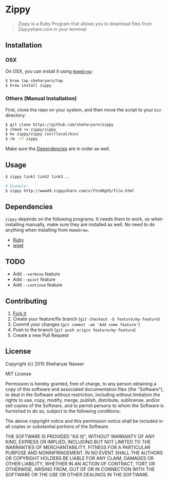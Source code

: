 Zippy
=====

> Zippy is a Ruby Program that allows you to download files from Zippyshare.com in your terminal


## Installation

### OSX

On OSX, you can install it using [`Homebrew`](http://brew.sh):

```bash
$ brew tap sheharyarn/tap
$ brew install zippy
```

### Others (Manual Installation)

First, clone the repo on your system, and then move the script to your `bin` directory:

```bash
$ git clone https://github.com/sheharyarn/zippy
$ chmod +x zippy/zippy
$ mv zippy/zippy /usr/local/bin/
$ rm -rf zippy
```

Make sure the [Dependencies](https://github.com/sheharyarn/zippy#dependencies) are in order as well.

## Usage

```bash
$ zippy link1 link2 link3...

# Example:
$ zippy http://www49.zippyshare.com/v/Ytnd6gVS/file.html
```

## Dependencies

`zippy` depends on the following programs. It needs them to work, so when installing manually, make sure
they are installed as well. No need to do anything when installing from `Homebrew`.

 - [Ruby](https://www.ruby-lang.org/)
 - [wget](https://www.gnu.org/software/wget/)


## TODO

 - Add `--verbose` feature
 - Add `--quiet` feature
 - Add `--continue` feature


## Contributing

1. [Fork it](https://github.com/sheharyarn/zippy/fork)
2. Create your feature/fix branch (`git checkout -b feature/my-feature`)
3. Commit your changes (`git commit -am 'Add some feature'`)
4. Push to the branch (`git push origin feature/my-feature`)
5. Create a new Pull Request


## License

Copyright (c) 2015 Sheharyar Naseer

MIT License

Permission is hereby granted, free of charge, to any person obtaining
a copy of this software and associated documentation files (the
"Software"), to deal in the Software without restriction, including
without limitation the rights to use, copy, modify, merge, publish,
distribute, sublicense, and/or sell copies of the Software, and to
permit persons to whom the Software is furnished to do so, subject to
the following conditions:

The above copyright notice and this permission notice shall be
included in all copies or substantial portions of the Software.

THE SOFTWARE IS PROVIDED "AS IS", WITHOUT WARRANTY OF ANY KIND,
EXPRESS OR IMPLIED, INCLUDING BUT NOT LIMITED TO THE WARRANTIES OF
MERCHANTABILITY, FITNESS FOR A PARTICULAR PURPOSE AND
NONINFRINGEMENT. IN NO EVENT SHALL THE AUTHORS OR COPYRIGHT HOLDERS BE
LIABLE FOR ANY CLAIM, DAMAGES OR OTHER LIABILITY, WHETHER IN AN ACTION
OF CONTRACT, TORT OR OTHERWISE, ARISING FROM, OUT OF OR IN CONNECTION
WITH THE SOFTWARE OR THE USE OR OTHER DEALINGS IN THE SOFTWARE.


